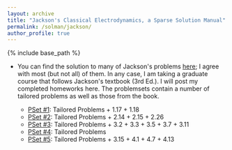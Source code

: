 ```yaml
---
layout: archive
title: "Jackson's Classical Electrodynamics, a Sparse Solution Manual"
permalink: /solman/jackson/
author_profile: true
---
```


{% include base_path %}

* You can find the solution to many of Jackson's problems [here](http://www-personal.umich.edu/~pran/jackson/); I agree with most (but not all) of them. In any case, I am taking a graduate course that follows Jackson's textbook (3rd Ed.). I will post my completed homeworks here. The problemsets contain a number of tailored problems as well as those from the book.

    * [PSet #1](https://kooroshsadri.github.io/files/solman/jackson/S1.pdf): Tailored Problems + 1.17 + 1.18
    * [PSet #2](https://kooroshsadri.github.io/files/solman/jackson/S2.pdf): Tailored Problems + 2.14 + 2.15 + 2.26
    * [PSet #3](https://kooroshsadri.github.io/files/solman/jackson/S3.pdf): Tailored Problems + 3.2 + 3.3 + 3.5 + 3.7 + 3.11
    * [PSet #4](https://kooroshsadri.github.io/files/solman/jackson/S4.pdf): Tailored Problems
    * [PSet #5](https://kooroshsadri.github.io/files/solman/jackson/S5.pdf): Tailored Problems + 3.15 + 4.1 + 4.7 + 4.13